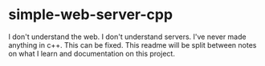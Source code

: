 # simple-web-server-cpp
I don't understand the web. I don't understand servers. I've never made anything in c++. This can be fixed. This readme will be split between notes on what I learn and documentation on this project. 
